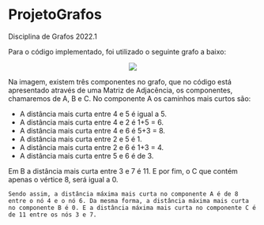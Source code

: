 # ProjetoGrafos
 Disciplina de Grafos 2022.1

Para o código implementado, foi utilizado o seguinte grafo a baixo:

<p align="center">
  <img src="https://github.com/anaestevam/ProjetoGrafos/tree/main/img">
</p>

Na imagem, existem três componentes no grafo, que no código está apresentado através de uma Matriz de Adjacência, os componentes, chamaremos de A, B e C. 
No componente A os caminhos mais curtos são:
- A distância mais curta entre 4 e 5 é igual a 5.
- A distância mais curta entre 4 e 2 é 1+5 = 6.
- A distância mais curta entre 4 e 6 é 5+3 = 8.
- A distância mais curta entre 2 e 5 é 1.
- A distância mais curta entre 2 e 6 é 1+3 = 4.
- A distância mais curta entre 5 e 6 é de 3.

Em B a distância mais curta entre 3 e 7 é 11. E por fim, o C que contém apenas o vértice 8, será igual a 0.
	
` Sendo assim, a distância máxima mais curta no componente A é de 8 entre o nó 4 e o nó 6. Da mesma forma, a distância máxima mais curta no componente B é 0. E a distância máxima mais curta no componente C é de 11 entre os nós 3 e 7. `

